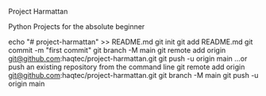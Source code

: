Project Harmattan


Python Projects for the absolute beginner


echo "# project-harmattan" >> README.md
git init
git add README.md
git commit -m "first commit"
git branch -M main
git remote add origin git@github.com:haqtec/project-harmattan.git
git push -u origin main
…or push an existing repository from the command line
git remote add origin git@github.com:haqtec/project-harmattan.git
git branch -M main
git push -u origin main
